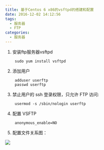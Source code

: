 ```yaml
---
title: 基于Centos 6 x86的vsftpd的搭建和配置
date: 2016-12-02 14:12:56
tags: 
  - 服务器
  - FTP
categories:
  - 服务器
---
```


1. 安装ftp服务器vsftpd

		sudo yum install vsftpd

2. 添加用户

		adduser userftp
		passwd userftp
<!-- more -->
3. 禁止用户的 ssh 登录权限，只允许 FTP 访问:

		usermod -s /sbin/nologin userftp

4. 配置 VSFTP

		anonymous_enable=NO

5. 配置文件关系图：



![](\image\blog_5\centos_vsftpd.png)